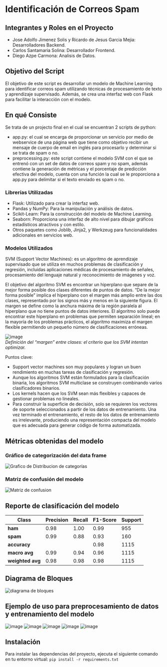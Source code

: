 # Identificación de Correos Spam
## Integrantes y Roles en el Proyecto
* Jose Adolfo Jimenez Solis y  Ricardo de Jesus Garcia Mejia: Desarrolladores Backend.
* Carlos Santamaria Solina: Desarrollador Frontend.
* Diego Azpe Carmona: Analisis de Datos.

## Objetivo del Script
El objetivo de este script es desarrollar un modelo de Machine Learning para identificar correos spam utilizando técnicas de procesamiento de texto y aprendizaje supervisado. Además, se crea una interfaz web con Flask para facilitar la interacción con el modelo.

## En qué Consiste
Se trata de un projecto final en el cual se encuentran 2 scripts de python: 
- app.py: el cual se encarga de proporcionar un servicio por medio de webservice de una página web que tiene como objetivo recibir un mensaje de cuerpo de email en inglés para procesarlo y determinar si se trata de spam o no.
- preprocessing.py: este script contiene el modelo SVM con el que se entrenó con un set de datos de correos spam y no spam, además contiene la generación de métricas y el porcentaje de predicción efectiva del modelo, cuenta con una función la cual se le proporciona a app.py para delimitar si el texto enviado es spam o no. 
### Librerías Utilizadas
- Flask: Utilizado para crear la interfaz web.
- Pandas y NumPy: Para la manipulación y análisis de datos.
- Scikit-Learn: Para la construcción del modelo de Machine Learning.
- Seaborn: Proporciona una interfaz de alto nivel para dibujar gráficos estadísticos atractivos y con estilo.
- Otros paquetes como Joblib, Jinja2, y Werkzeug para funcionalidades adicionales en servicios web.

### Modelos Utilizados
SVM (Support Vector Machines): es un algoritmo de aprendizaje supervisado que se utiliza en muchos problemas de clasificación y regresión, incluidas aplicaciones médicas de procesamiento de señales, procesamiento del lenguaje natural y reconocimiento de imágenes y voz.

El objetivo del algoritmo SVM es encontrar un hiperplano que separe de la mejor forma posible dos clases diferentes de puntos de datos. “De la mejor forma posible” implica el hiperplano con el margen más amplio entre las dos clases, representado por los signos más y menos en la siguiente figura. El margen se define como la anchura máxima de la región paralela al hiperplano que no tiene puntos de datos interiores. El algoritmo solo puede encontrar este hiperplano en problemas que permiten separación lineal; en la mayoría de los problemas prácticos, el algoritmo maximiza el margen flexible permitiendo un pequeño número de clasificaciones erróneas.

![image](https://github.com/RicardoJGM/web-service-IA/assets/166866230/73cce429-ad41-43d9-8201-4c29099bcc2e)                                                                                                                                                       
                                                  *Definición del “margen” entre clases: el criterio que los SVM intentan optimizar.*

Puntos clave:
- Support vector machines son muy populares y logran un buen rendimiento en muchas tareas de clasificación y regresión.
- Aunque los algoritmos SVM están formulados para la clasificación binaria, los algoritmos SVM multiclase se construyen combinando varios clasificadores binarios.
- Los kernels hacen que los SVM sean más flexibles y capaces de gestionar problemas no lineales.
- Para construir la superficie de decisión, solo se requieren los vectores de soporte seleccionados a partir de los datos de entrenamiento. Una vez terminado el entrenamiento, el resto de los datos de entrenamiento es irrelevante, produciendo una representación compacta del modelo que es adecuada para generar código de forma automatizada.

## Métricas obtenidas del modelo
### Gráfico de categorización del data frame
![Grafico de Distribucion de categorías](https://github.com/RicardoJGM/web-service-IA/assets/112904134/f9e39862-f183-4ba6-91fa-cce7763a30e8)

### Matriz de confusión del modelo
![Matriz de confusion](https://github.com/RicardoJGM/web-service-IA/assets/112904134/ece4df2c-310b-492f-be32-d4b2c95dafe4)

## Reporte de clasificación del modelo
| Class         | Precision | Recall | F1-Score | Support |
|---------------|-----------|--------|----------|---------|
| **ham**       | 0.98      | 1.00   | 0.99     | 955     |
| **spam**      | 0.99      | 0.88   | 0.93     | 160     |
| **accuracy**  |           |        | 0.98     | 1115    |
| **macro avg** | 0.99      | 0.94   | 0.96     | 1115    |
| **weighted avg** | 0.98   | 0.98   | 0.98     | 1115    |

## Diagrama de Bloques

![diagrama de bloques](https://github.com/RicardoJGM/web-service-IA/assets/166866230/c619fba5-bdf1-4594-a7ef-17d6afc79140)

## Ejemplo de uso para preprocesamiento de datos y entrenamiento del modelo

![image](https://github.com/RicardoJGM/web-service-IA/assets/166866230/8c45b9e8-cbbd-45d8-b023-578cf7bd3a18)
![image](https://github.com/RicardoJGM/web-service-IA/assets/166866230/2ecbc425-9ab6-412b-ba6c-e9a31a5c2d6b)
![image](https://github.com/RicardoJGM/web-service-IA/assets/166866230/336d7bb9-ace5-469e-b649-c4d45cd1db98)
![image](https://github.com/RicardoJGM/web-service-IA/assets/166866230/4129b8a8-1500-4bc5-a4d3-56b0fb30b875)
![image](https://github.com/RicardoJGM/web-service-IA/assets/166866230/d1a268f7-ced1-4480-ab0b-74824ae6dc00)

## Instalación
Para instalar las dependencias del proyecto, ejecuta el siguiente comando en tu entorno virtual:
`pip install -r requirements.txt`
